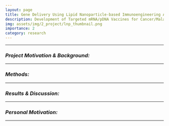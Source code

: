 ```yaml
---
layout: page
title: Gene Delivery Using Lipid Nanoparticle-based Immunoengineering Approach
description: Development of Targeted mRNA/pDNA Vaccines for Cancer/Malaria Prevention and Protection
img: assets/img/2_project/lnp_thumbnail.png
importance: 2
category: research
---
```


---

### ***Project Motivation & Background:***



---

### ***Methods:***


---

### ***Results & Discussion:***


---

### ***Personal Motivation:***



---